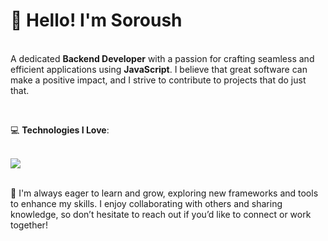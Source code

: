 

**<h1>👋 Hello! I'm Soroush</h1>**
<br>
A dedicated **Backend Developer** with a passion for crafting seamless and efficient applications using **JavaScript**. I believe that great software can make a positive impact, and I strive to contribute to projects that do just that.

<br>

💻 **Technologies I Love**:

<br>
<a href="#">
    <img src="https://skillicons.dev/icons?i=js,expressjs,nodejs,git,github,vscode,postman,vue,prisma,linux &theme=dark" />
</a>

<br>
<br>

🌟 I'm always eager to learn and grow, exploring new frameworks and tools to enhance my skills. I enjoy collaborating with others and sharing knowledge, so don’t hesitate to reach out if you’d like to connect or work together!
